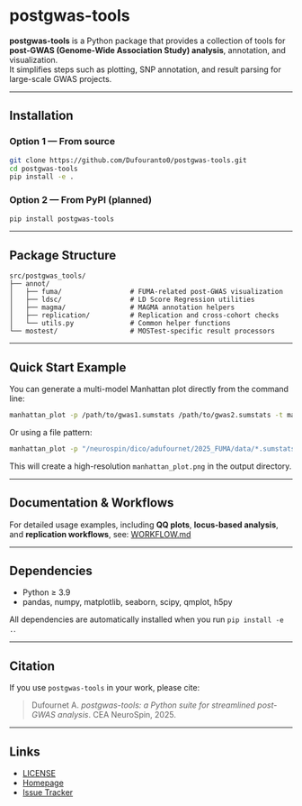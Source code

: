 #  postgwas-tools

**postgwas-tools** is a Python package that provides a collection of tools for **post-GWAS (Genome-Wide Association Study) analysis**, annotation, and visualization.  
It simplifies steps such as plotting, SNP annotation, and result parsing for large-scale GWAS projects.

---

## Installation

### Option 1 — From source
```bash
git clone https://github.com/Dufouranto0/postgwas-tools.git
cd postgwas-tools
pip install -e .
```

### Option 2 — From PyPI (planned)
```bash
pip install postgwas-tools
```

---

## Package Structure

```
src/postgwas_tools/
├── annot/
│   ├── fuma/                 # FUMA-related post-GWAS visualization
│   ├── ldsc/                 # LD Score Regression utilities
│   ├── magma/                # MAGMA annotation helpers
│   ├── replication/          # Replication and cross-cohort checks
│   └── utils.py              # Common helper functions
└── mostest/                  # MOSTest-specific result processors
```

---

## Quick Start Example

You can generate a multi-model Manhattan plot directly from the command line:

```bash
manhattan_plot -p /path/to/gwas1.sumstats /path/to/gwas2.sumstats -t manhattan -o ./results
```

Or using a file pattern:
```bash
manhattan_plot -p "/neurospin/dico/adufournet/2025_FUMA/data/*.sumstats"
```

This will create a high-resolution `manhattan_plot.png` in the output directory.

---

## Documentation & Workflows

For detailed usage examples, including **QQ plots**, **locus-based analysis**, and **replication workflows**, see:
 [WORKFLOW.md](WORKFLOW.md)

---

## Dependencies

- Python ≥ 3.9  
- pandas, numpy, matplotlib, seaborn, scipy, qmplot, h5py

All dependencies are automatically installed when you run `pip install -e .`.

---

## Citation

If you use `postgwas-tools` in your work, please cite:

> Dufournet A. *postgwas-tools: a Python suite for streamlined post-GWAS analysis*. CEA NeuroSpin, 2025.

---

## Links

- [LICENSE](LICENSE)  
- [Homepage](https://github.com/Dufouranto0/postgwas-tools)  
- [Issue Tracker](https://github.com/Dufouranto0/postgwas-tools/issues)